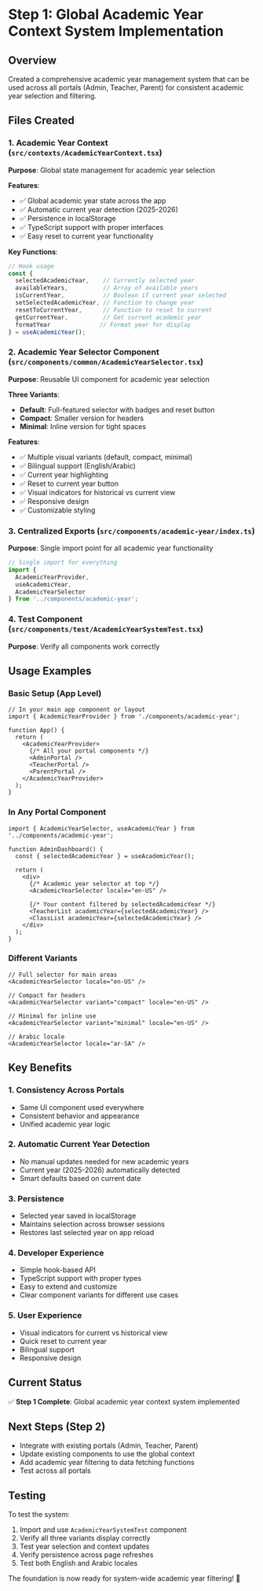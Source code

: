 # Step 1: Global Academic Year Context System Implementation

## Overview
Created a comprehensive academic year management system that can be used across all portals (Admin, Teacher, Parent) for consistent academic year selection and filtering.

## Files Created

### 1. Academic Year Context (`src/contexts/AcademicYearContext.tsx`)
**Purpose**: Global state management for academic year selection

**Features**:
- ✅ Global academic year state across the app
- ✅ Automatic current year detection (2025-2026)
- ✅ Persistence in localStorage
- ✅ TypeScript support with proper interfaces
- ✅ Easy reset to current year functionality

**Key Functions**:
```typescript
// Hook usage
const {
  selectedAcademicYear,    // Currently selected year
  availableYears,          // Array of available years
  isCurrentYear,           // Boolean if current year selected
  setSelectedAcademicYear, // Function to change year
  resetToCurrentYear,      // Function to reset to current
  getCurrentYear,          // Get current academic year
  formatYear              // Format year for display
} = useAcademicYear();
```

### 2. Academic Year Selector Component (`src/components/common/AcademicYearSelector.tsx`)
**Purpose**: Reusable UI component for academic year selection

**Three Variants**:
- **Default**: Full-featured selector with badges and reset button
- **Compact**: Smaller version for headers
- **Minimal**: Inline version for tight spaces

**Features**:
- ✅ Multiple visual variants (default, compact, minimal)
- ✅ Bilingual support (English/Arabic)
- ✅ Current year highlighting
- ✅ Reset to current year button
- ✅ Visual indicators for historical vs current view
- ✅ Responsive design
- ✅ Customizable styling

### 3. Centralized Exports (`src/components/academic-year/index.ts`)
**Purpose**: Single import point for all academic year functionality

```typescript
// Single import for everything
import { 
  AcademicYearProvider, 
  useAcademicYear, 
  AcademicYearSelector 
} from '../components/academic-year';
```

### 4. Test Component (`src/components/test/AcademicYearSystemTest.tsx`)
**Purpose**: Verify all components work correctly

## Usage Examples

### Basic Setup (App Level)
```tsx
// In your main app component or layout
import { AcademicYearProvider } from './components/academic-year';

function App() {
  return (
    <AcademicYearProvider>
      {/* All your portal components */}
      <AdminPortal />
      <TeacherPortal />
      <ParentPortal />
    </AcademicYearProvider>
  );
}
```

### In Any Portal Component
```tsx
import { AcademicYearSelector, useAcademicYear } from '../components/academic-year';

function AdminDashboard() {
  const { selectedAcademicYear } = useAcademicYear();
  
  return (
    <div>
      {/* Academic year selector at top */}
      <AcademicYearSelector locale="en-US" />
      
      {/* Your content filtered by selectedAcademicYear */}
      <TeacherList academicYear={selectedAcademicYear} />
      <ClassList academicYear={selectedAcademicYear} />
    </div>
  );
}
```

### Different Variants
```tsx
// Full selector for main areas
<AcademicYearSelector locale="en-US" />

// Compact for headers
<AcademicYearSelector variant="compact" locale="en-US" />

// Minimal for inline use
<AcademicYearSelector variant="minimal" locale="en-US" />

// Arabic locale
<AcademicYearSelector locale="ar-SA" />
```

## Key Benefits

### 1. **Consistency Across Portals**
- Same UI component used everywhere
- Consistent behavior and appearance
- Unified academic year logic

### 2. **Automatic Current Year Detection**
- No manual updates needed for new academic years
- Current year (2025-2026) automatically detected
- Smart defaults based on current date

### 3. **Persistence**
- Selected year saved in localStorage
- Maintains selection across browser sessions
- Restores last selected year on app reload

### 4. **Developer Experience**
- Simple hook-based API
- TypeScript support with proper types
- Easy to extend and customize
- Clear component variants for different use cases

### 5. **User Experience**
- Visual indicators for current vs historical view
- Quick reset to current year
- Bilingual support
- Responsive design

## Current Status
✅ **Step 1 Complete**: Global academic year context system implemented

## Next Steps (Step 2)
- Integrate with existing portals (Admin, Teacher, Parent)
- Update existing components to use the global context
- Add academic year filtering to data fetching functions
- Test across all portals

## Testing
To test the system:
1. Import and use `AcademicYearSystemTest` component
2. Verify all three variants display correctly
3. Test year selection and context updates
4. Verify persistence across page refreshes
5. Test both English and Arabic locales

The foundation is now ready for system-wide academic year filtering! 🎉
